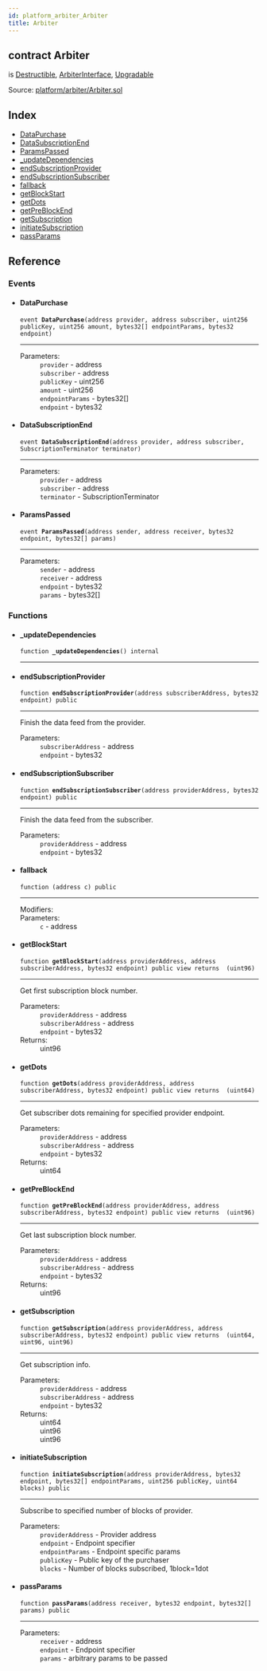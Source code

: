```yaml
---
id: platform_arbiter_Arbiter
title: Arbiter
---
```


<div class="contract-doc"><div class="contract"><h2 class="contract-header"><span class="contract-kind">contract</span> Arbiter</h2><p class="base-contracts"><span>is</span> <a href="lib_lifecycle_Destructible.html">Destructible</a><span>, </span><a href="platform_arbiter_ArbiterInterface.html">ArbiterInterface</a><span>, </span><a href="lib_ownership_Upgradable.html">Upgradable</a></p><div class="source">Source: <a href="git+https://github.com/zapproject/ZapContracts/blob/v0.0.1/contracts/platform/arbiter/Arbiter.sol" target="_blank">platform/arbiter/Arbiter.sol</a></div></div><div class="index"><h2>Index</h2><ul><li><a href="platform_arbiter_Arbiter.html#DataPurchase">DataPurchase</a></li><li><a href="platform_arbiter_Arbiter.html#DataSubscriptionEnd">DataSubscriptionEnd</a></li><li><a href="platform_arbiter_Arbiter.html#ParamsPassed">ParamsPassed</a></li><li><a href="platform_arbiter_Arbiter.html#_updateDependencies">_updateDependencies</a></li><li><a href="platform_arbiter_Arbiter.html#endSubscriptionProvider">endSubscriptionProvider</a></li><li><a href="platform_arbiter_Arbiter.html#endSubscriptionSubscriber">endSubscriptionSubscriber</a></li><li><a href="platform_arbiter_Arbiter.html#">fallback</a></li><li><a href="platform_arbiter_Arbiter.html#getBlockStart">getBlockStart</a></li><li><a href="platform_arbiter_Arbiter.html#getDots">getDots</a></li><li><a href="platform_arbiter_Arbiter.html#getPreBlockEnd">getPreBlockEnd</a></li><li><a href="platform_arbiter_Arbiter.html#getSubscription">getSubscription</a></li><li><a href="platform_arbiter_Arbiter.html#initiateSubscription">initiateSubscription</a></li><li><a href="platform_arbiter_Arbiter.html#passParams">passParams</a></li></ul></div><div class="reference"><h2>Reference</h2><div class="events"><h3>Events</h3><ul><li><div class="item event"><span id="DataPurchase" class="anchor-marker"></span><h4 class="name">DataPurchase</h4><div class="body"><code class="signature">event <strong>DataPurchase</strong><span>(address provider, address subscriber, uint256 publicKey, uint256 amount, bytes32[] endpointParams, bytes32 endpoint) </span></code><hr/><dl><dt><span class="label-parameters">Parameters:</span></dt><dd><div><code>provider</code> - address</div><div><code>subscriber</code> - address</div><div><code>publicKey</code> - uint256</div><div><code>amount</code> - uint256</div><div><code>endpointParams</code> - bytes32[]</div><div><code>endpoint</code> - bytes32</div></dd></dl></div></div></li><li><div class="item event"><span id="DataSubscriptionEnd" class="anchor-marker"></span><h4 class="name">DataSubscriptionEnd</h4><div class="body"><code class="signature">event <strong>DataSubscriptionEnd</strong><span>(address provider, address subscriber, SubscriptionTerminator terminator) </span></code><hr/><dl><dt><span class="label-parameters">Parameters:</span></dt><dd><div><code>provider</code> - address</div><div><code>subscriber</code> - address</div><div><code>terminator</code> - SubscriptionTerminator</div></dd></dl></div></div></li><li><div class="item event"><span id="ParamsPassed" class="anchor-marker"></span><h4 class="name">ParamsPassed</h4><div class="body"><code class="signature">event <strong>ParamsPassed</strong><span>(address sender, address receiver, bytes32 endpoint, bytes32[] params) </span></code><hr/><dl><dt><span class="label-parameters">Parameters:</span></dt><dd><div><code>sender</code> - address</div><div><code>receiver</code> - address</div><div><code>endpoint</code> - bytes32</div><div><code>params</code> - bytes32[]</div></dd></dl></div></div></li></ul></div><div class="functions"><h3>Functions</h3><ul><li><div class="item function"><span id="_updateDependencies" class="anchor-marker"></span><h4 class="name">_updateDependencies</h4><div class="body"><code class="signature">function <strong>_updateDependencies</strong><span>() </span><span>internal </span></code><hr/></div></div></li><li><div class="item function"><span id="endSubscriptionProvider" class="anchor-marker"></span><h4 class="name">endSubscriptionProvider</h4><div class="body"><code class="signature">function <strong>endSubscriptionProvider</strong><span>(address subscriberAddress, bytes32 endpoint) </span><span>public </span></code><hr/><div class="description"><p>Finish the data feed from the provider.</p></div><dl><dt><span class="label-parameters">Parameters:</span></dt><dd><div><code>subscriberAddress</code> - address</div><div><code>endpoint</code> - bytes32</div></dd></dl></div></div></li><li><div class="item function"><span id="endSubscriptionSubscriber" class="anchor-marker"></span><h4 class="name">endSubscriptionSubscriber</h4><div class="body"><code class="signature">function <strong>endSubscriptionSubscriber</strong><span>(address providerAddress, bytes32 endpoint) </span><span>public </span></code><hr/><div class="description"><p>Finish the data feed from the subscriber.</p></div><dl><dt><span class="label-parameters">Parameters:</span></dt><dd><div><code>providerAddress</code> - address</div><div><code>endpoint</code> - bytes32</div></dd></dl></div></div></li><li><div class="item function"><span id="fallback" class="anchor-marker"></span><h4 class="name">fallback</h4><div class="body"><code class="signature">function <strong></strong><span>(address c) </span><span>public </span></code><hr/><dl><dt><span class="label-modifiers">Modifiers:</span></dt><dd></dd><dt><span class="label-parameters">Parameters:</span></dt><dd><div><code>c</code> - address</div></dd></dl></div></div></li><li><div class="item function"><span id="getBlockStart" class="anchor-marker"></span><h4 class="name">getBlockStart</h4><div class="body"><code class="signature">function <strong>getBlockStart</strong><span>(address providerAddress, address subscriberAddress, bytes32 endpoint) </span><span>public </span><span>view </span><span>returns  (uint96) </span></code><hr/><div class="description"><p>Get first subscription block number.</p></div><dl><dt><span class="label-parameters">Parameters:</span></dt><dd><div><code>providerAddress</code> - address</div><div><code>subscriberAddress</code> - address</div><div><code>endpoint</code> - bytes32</div></dd><dt><span class="label-return">Returns:</span></dt><dd>uint96</dd></dl></div></div></li><li><div class="item function"><span id="getDots" class="anchor-marker"></span><h4 class="name">getDots</h4><div class="body"><code class="signature">function <strong>getDots</strong><span>(address providerAddress, address subscriberAddress, bytes32 endpoint) </span><span>public </span><span>view </span><span>returns  (uint64) </span></code><hr/><div class="description"><p>Get subscriber dots remaining for specified provider endpoint.</p></div><dl><dt><span class="label-parameters">Parameters:</span></dt><dd><div><code>providerAddress</code> - address</div><div><code>subscriberAddress</code> - address</div><div><code>endpoint</code> - bytes32</div></dd><dt><span class="label-return">Returns:</span></dt><dd>uint64</dd></dl></div></div></li><li><div class="item function"><span id="getPreBlockEnd" class="anchor-marker"></span><h4 class="name">getPreBlockEnd</h4><div class="body"><code class="signature">function <strong>getPreBlockEnd</strong><span>(address providerAddress, address subscriberAddress, bytes32 endpoint) </span><span>public </span><span>view </span><span>returns  (uint96) </span></code><hr/><div class="description"><p>Get last subscription block number.</p></div><dl><dt><span class="label-parameters">Parameters:</span></dt><dd><div><code>providerAddress</code> - address</div><div><code>subscriberAddress</code> - address</div><div><code>endpoint</code> - bytes32</div></dd><dt><span class="label-return">Returns:</span></dt><dd>uint96</dd></dl></div></div></li><li><div class="item function"><span id="getSubscription" class="anchor-marker"></span><h4 class="name">getSubscription</h4><div class="body"><code class="signature">function <strong>getSubscription</strong><span>(address providerAddress, address subscriberAddress, bytes32 endpoint) </span><span>public </span><span>view </span><span>returns  (uint64, uint96, uint96) </span></code><hr/><div class="description"><p>Get subscription info.</p></div><dl><dt><span class="label-parameters">Parameters:</span></dt><dd><div><code>providerAddress</code> - address</div><div><code>subscriberAddress</code> - address</div><div><code>endpoint</code> - bytes32</div></dd><dt><span class="label-return">Returns:</span></dt><dd>uint64</dd><dd>uint96</dd><dd>uint96</dd></dl></div></div></li><li><div class="item function"><span id="initiateSubscription" class="anchor-marker"></span><h4 class="name">initiateSubscription</h4><div class="body"><code class="signature">function <strong>initiateSubscription</strong><span>(address providerAddress, bytes32 endpoint, bytes32[] endpointParams, uint256 publicKey, uint64 blocks) </span><span>public </span></code><hr/><div class="description"><p>Subscribe to specified number of blocks of provider.</p></div><dl><dt><span class="label-parameters">Parameters:</span></dt><dd><div><code>providerAddress</code> - Provider address</div><div><code>endpoint</code> - Endpoint specifier</div><div><code>endpointParams</code> - Endpoint specific params</div><div><code>publicKey</code> - Public key of the purchaser</div><div><code>blocks</code> - Number of blocks subscribed, 1block=1dot</div></dd></dl></div></div></li><li><div class="item function"><span id="passParams" class="anchor-marker"></span><h4 class="name">passParams</h4><div class="body"><code class="signature">function <strong>passParams</strong><span>(address receiver, bytes32 endpoint, bytes32[] params) </span><span>public </span></code><hr/><dl><dt><span class="label-parameters">Parameters:</span></dt><dd><div><code>receiver</code> - address</div><div><code>endpoint</code> - Endpoint specifier</div><div><code>params</code> - arbitrary params to be passed</div></dd></dl></div></div></li></ul></div></div></div>
